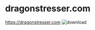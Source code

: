 # dragonstresser.com
https://dragonstresser.com
![download](https://user-images.githubusercontent.com/85802103/200560975-2c99d880-3500-415a-a8ca-af785bb23f0b.png)
